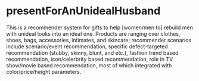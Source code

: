 presentForAnUnidealHusband
==========================

This is a recommender system for gifts to help [women/men to] rebuild men with unideal looks into an ideal one. Products are ranging over clothes, shoes, bags, accessories, intimates, and skincare; recommender scenarios include scenario/event recommendation, specific defect-targeted recommendation (stubby, skinny, blunt, and etc.), fashion trend based recommendation, icon/celerbrity based recommendation, role in TV show/movie based recommendation, most of which integrated with color/price/height parameters.

